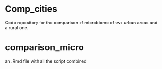 # Comp_cities
Code repository for the comparison of microbiome of two urban areas and a rural one.

# comparison_micro
an .Rmd file with all the script combined
